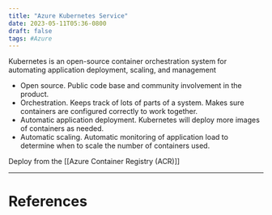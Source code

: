 ```yaml
---
title: "Azure Kubernetes Service"
date: 2023-05-11T05:36-0800
draft: false
tags: #Azure
---
```


Kubernetes is an open-source container orchestration system for automating application deployment, scaling, and management

- Open source. Public code base and community involvement in the product.
- Orchestration. Keeps track of lots of parts of a system. Makes sure containers are configured correctly to work together.
- Automatic application deployment. Kubernetes will deploy more images of containers as needed. 
- Automatic scaling. Automatic monitoring of application load to determine when to scale the number of containers used.

Deploy from the [[Azure Container Registry (ACR)]]

---
# References
